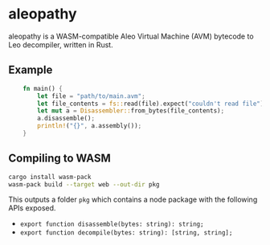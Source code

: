 # aleopathy

aleopathy is a WASM-compatible Aleo Virtual Machine (AVM) bytecode to Leo decompiler, written in Rust.

## Example

```rust
    fn main() {
        let file = "path/to/main.avm";
        let file_contents = fs::read(file).expect("couldn't read file");
        let mut a = Disassembler::from_bytes(file_contents);
        a.disassemble();
        println!("{}", a.assembly());
    }
```

## Compiling to WASM

```bash
cargo install wasm-pack
wasm-pack build --target web --out-dir pkg
```

This outputs a folder `pkg` which contains a node package with the following APIs exposed.
- `export function disassemble(bytes: string): string;`
- `export function decompile(bytes: string): [string, string];`

